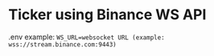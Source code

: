 # Ticker using Binance WS API


.env example:
```WS_URL=websocket URL (example: wss://stream.binance.com:9443)```
